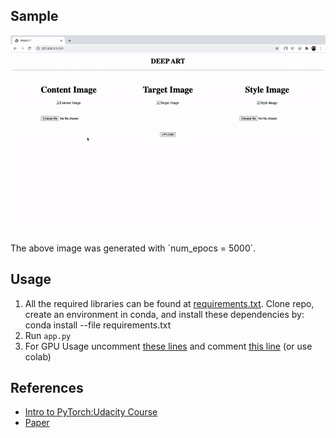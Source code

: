 
## Sample
<p align="center">
  <img src="Images/sample.gif" alt="deep-art"></img>
</p>
The above image was generated with `num_epocs = 5000`.


## Usage
1. All the required libraries can be found at [requirements.txt](https://github.com/keshav-b/Deep-Art/blob/master/requirements.txt). Clone repo, create an environment in conda, and install these dependencies by: conda install --file requirements.txt
2. Run `app.py`
3. For GPU Usage uncomment [these lines](https://github.com/keshav-b/Deep-Art/blob/45099fcd6c9439bfddace2dfdca85205bf939ec4/style_transfer.py#L73-L75) and comment [this line](https://github.com/keshav-b/Deep-Art/blob/45099fcd6c9439bfddace2dfdca85205bf939ec4/style_transfer.py#L76) (or use colab)


## References
* [Intro to PyTorch:Udacity Course](https://classroom.udacity.com/courses/ud188)
* [Paper](https://www.cv-foundation.org/openaccess/content_cvpr_2016/papers/Gatys_Image_Style_Transfer_CVPR_2016_paper.pdf)
